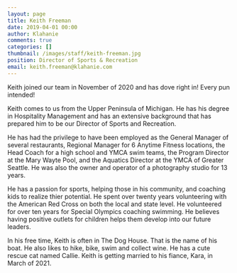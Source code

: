 ```yaml
---
layout: page
title: Keith Freeman
date: 2019-04-01 00:00
author: Klahanie
comments: true
categories: []
thumbnail: /images/staff/keith-freeman.jpg
position: Director of Sports & Recreation
email: keith.freeman@klahanie.com
---
```

Keith joined our team in November of 2020 and has dove right in! Every pun intended!

Keith comes to us from the Upper Peninsula of Michigan. He has his degree in Hospitality Management and has an extensive background that has prepared him to be our Director of Sports and Recreation.

He has had the privilege to have been employed as the General Manager of several restaurants, Regional Manager for 6 Anytime Fitness locations, the Head Coach for a high school and YMCA swim teams, the Program Director at the Mary Wayte Pool, and the Aquatics Director at the YMCA of Greater Seattle. He was also the owner and operator of a photography studio for 13 years.

He has a passion for sports, helping those in his community, and coaching kids to realize thier potential. He spent over twenty years volunteering with the American Red Cross on both the local and state level. He volunteered for over ten years for Special Olympics coaching swimming. He believes having positive outlets for children helps them develop into our future leaders.

In his free time, Keith is often in The Dog House. That is the name of his boat. He also likes to hike, bike, swim and collect wine. He has a cute rescue cat named Callie. Keith is getting married to his fiance, Kara, in March of 2021.
